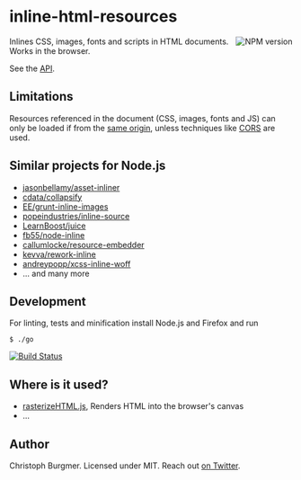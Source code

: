 inline-html-resources
=====================

<a href="https://www.npmjs.org/package/inline-html-resources">
    <img src="https://badge.fury.io/js/inline-html-resources.png"
         align="right" alt="NPM version" />
</a>

Inlines CSS, images, fonts and scripts in HTML documents. Works in the browser.

See the [API](https://github.com/cburgmer/inline-html-resources/wiki/API).

Limitations
-----------

Resources referenced in the document (CSS, images, fonts and JS) can only be loaded if from the [same origin](https://developer.mozilla.org/en-US/docs/Web/JavaScript/Same_origin_policy_for_JavaScript), unless techniques like [CORS](http://enable-cors.org) are used.

Similar projects for Node.js
----------------------------

* [jasonbellamy/asset-inliner](https://github.com/jasonbellamy/asset-inliner)
* [cdata/collapsify](https://github.com/cdata/collapsify)
* [EE/grunt-inline-images](https://github.com/EE/grunt-inline-images)
* [popeindustries/inline-source](https://github.com/popeindustries/inline-source)
* [LearnBoost/juice](https://github.com/LearnBoost/juice)
* [fb55/node-inline](https://github.com/fb55/node-inline)
* [callumlocke/resource-embedder](https://github.com/callumlocke/resource-embedder)
* [kevva/rework-inline](https://github.com/kevva/rework-inline)
* [andreypopp/xcss-inline-woff](https://github.com/andreypopp/xcss-inline-woff)
* ... and many more

Development
-----------

For linting, tests and minification install Node.js and Firefox and run

    $ ./go

[![Build Status](https://secure.travis-ci.org/cburgmer/inline-html-resources.png?branch=master)](http://travis-ci.org/cburgmer/inline-html-resources)

Where is it used?
-----------------

* [rasterizeHTML.js](https://github.com/cburgmer/rasterizeHTML.js), Renders HTML into the browser's canvas
* ...

Author
------
Christoph Burgmer. Licensed under MIT. Reach out [on Twitter](https://twitter.com/cburgmer).
